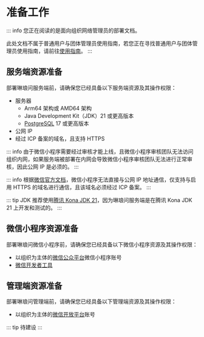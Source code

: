 # 准备工作 <Badge type="tip" text="尚未完成" />

::: info
您正在阅读的是面向组织网络管理员的部署文档。

此处文档不属于普通用户与团体管理员使用指南，若您正在寻找普通用户与团体管理员使用指南，请前往[使用指南](/usage/quick-start.md)。
:::

## 服务端资源准备

部署琳琅问服务端前，请确保您已经具备以下服务端资源及其操作权限：

- 服务器
  - Arm64 架构或 AMD64 架构
  - Java Development Kit（JDK）21 或更高版本
  - [PostgreSQL](https://www.postgresql.org/) 17 或更高版本
- 公网 IP
- 经过 ICP 备案的域名，且支持 HTTPS

::: info
由于微信小程序需要经过审核才能上线，且微信小程序审核团队无法访问组织内网，如果服务端被部署在内网会导致微信小程序审核团队无法进行正常审核，因此公网 IP 是必须的。
:::

::: info
根据[微信官方文档](https://developers.weixin.qq.com/miniprogram/dev/framework/ability/network.html)，微信小程序无法直接与公网 IP 地址通信，仅支持与启用 HTTPS 的域名进行通信，且该域名必须经过 ICP 备案。
:::

::: tip
JDK 推荐使用[腾讯 Kona JDK 21](https://github.com/Tencent/TencentKona-21)，因为琳琅问服务端是在腾讯 Kona JDK 21 上开发和测试的。
:::

## 微信小程序资源准备

部署琳琅问微信小程序前，请确保您已经具备以下微信小程序资源及其操作权限：

- 以组织为主体的[微信公众平台](https://mp.weixin.qq.com/)微信小程序账号
- [微信开发者工具](https://developers.weixin.qq.com/miniprogram/dev/devtools/download.html)

## 管理端资源准备

部署琳琅问管理端前，请确保您已经具备以下管理端资源及其操作权限：

- 以组织为主体的[微信开放平台](https://open.weixin.qq.com/)账号

::: tip
待建设
:::

